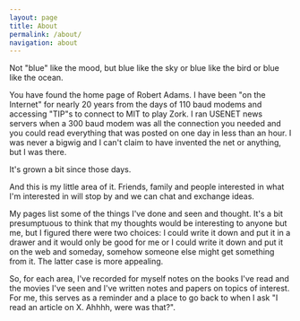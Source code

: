 ```yaml
---
layout: page
title: About
permalink: /about/
navigation: about
---
```

Not "blue" like the mood, but blue like the sky or blue like the bird or blue like the ocean.

You have found the home page of Robert Adams. I have been "on the Internet" for nearly 20 years from the days of 110 baud modems and accessing "TIP"s to connect to MIT to play Zork. I ran USENET news servers when a 300 baud modem was all the connection you needed and you could read everything that was posted on one day in less than an hour. I was never a bigwig and I can't claim to have invented the net or anything, but I was there.

It's grown a bit since those days.

And this is my little area of it. Friends, family and people interested in what I'm interested in will stop by and we can chat and exchange ideas.

My pages list some of the things I've done and seen and thought. It's a bit presumptuous to think that my thoughts would be interesting to anyone but me, but I figured there were two choices: I could write it down and put it in a drawer and it would only be good for me or I could write it down and put it on the web and someday, somehow someone else might get something from it. The latter case is more appealing.

So, for each area, I've recorded for myself notes on the books I've read and the movies I've seen and I've written notes and papers on topics of interest. For me, this serves as a reminder and a place to go back to when I ask "I read an article on X. Ahhhh, were was that?".
